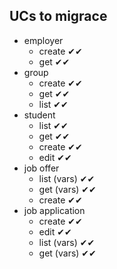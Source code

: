 ﻿## UCs to migrace
- employer
	- create		✔✔
	- get			✔✔
- group
	- create		✔✔
	- get			✔✔
	- list			✔✔
- student
	- list			✔✔
	- get			✔✔
	- create		✔✔
	- edit			✔✔
- job offer
	- list (vars)	✔✔
	- get (vars)	✔✔
	- create		✔✔
- job application
	- create		✔✔
	- edit			✔✔
	- list (vars)	✔✔
	- get (vars)	✔✔